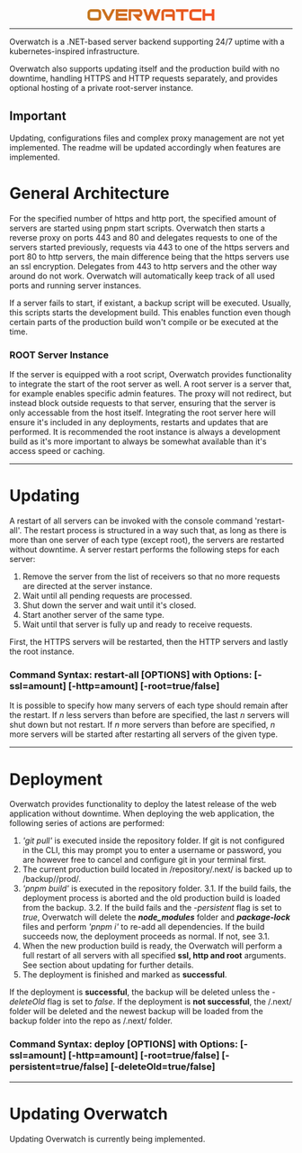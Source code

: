 <div style="display: flex; justify-content: center;">
  <img src="https://github.com/Just1Developer/Overwatch/blob/main/CSharp_Kubernetes/_img/ow11.png?raw=true" alt="Overwatch" width="45%">
</div>

---

Overwatch is a .NET-based server backend supporting 24/7 uptime with a kubernetes-inspired infrastructure.

Overwatch also supports updating itself and the production build with no downtime, handling HTTPS and HTTP requests separately, and provides optional hosting of a private root-server instance.

## Important
Updating, configurations files and complex proxy management are not yet implemented. The readme will be updated accordingly when features are implemented.

# General Architecture
For the specified number of https and http port, the specified amount of servers are started using pnpm start scripts. Overwatch then starts a reverse proxy on ports 443 and 80 and delegates requests to one of the servers started previously, requests via 443 to one of the https servers and port 80 to http servers, the main difference being that the https servers use an ssl encryption. Delegates from 443 to http servers and the other way around do not work. Overwatch will automatically keep track of all used ports and running server instances.

If a server fails to start, if existant, a backup script will be executed. Usually, this scripts starts the development build. This enables function even though certain parts of the production build won't compile or be executed at the time.

### ROOT Server Instance
If the server is equipped with a root script, Overwatch provides functionality to integrate the start of the root server as well. A root server is a server that, for example enables specific admin features. The proxy will not redirect, but instead block outside requests to that server, ensuring that the server is only accessable from the host itself.
Integrating the root server here will ensure it's included in any deployments, restarts and updates that are performed. It is recommended the root instance is always a development build as it's more important to always be somewhat available than it's access speed or caching.

---

# Updating
A restart of all servers can be invoked with the console command 'restart-all'. The restart process is structured in a way such that, as long as there is more than one server of each type (except root), the servers are restarted without downtime. A server restart performs the following steps for each server:
1. Remove the server from the list of receivers so that no more requests are directed at the server instance.
2. Wait until all pending requests are processed.
3. Shut down the server and wait until it's closed.
4. Start another server of the same type.
5. Wait until that server is fully up and ready to receive requests.

First, the HTTPS servers will be restarted, then the HTTP servers and lastly the root instance.

### Command Syntax: restart-all [OPTIONS] with Options: [-ssl=amount] [-http=amount] [-root=true/false]

It is possible to specify how many servers of each type should remain after the restart. If _n_ less servers than before are specified, the last _n_ servers will shut down but not restart. If _n_ more servers than before are specified, _n_ more servers will be started after restarting all servers of the given type.

---

# Deployment
Overwatch provides functionality to deploy the latest release of the web application without downtime. When deploying the web application, the following series of actions are performed:
1. *_'git pull'_* is executed inside the repository folder. If git is not configured in the CLI, this may prompt you to enter a username or password, you are however free to cancel and configure git in your terminal first.
2. The current production build located in /repository/.next/ is backed up to /backup/<time>/prod/.
3. *_'pnpm build'_* is executed in the repository folder.
   3.1. If the build fails, the deployment process is aborted and the old production build is loaded from the backup.
   3.2. If the build fails and the _-persistent_ flag is set to _true_, Overwatch will delete the ***node_modules*** folder and ***package-lock*** files and perform *'pnpm i'* to re-add all dependencies. If the build succeeds now, the deployment proceeds as normal. If not, see 3.1.
4. When the new production build is ready, the Overwatch will perform a full restart of all servers with all specified **ssl, http and root** arguments. See section about updating for further details.
5. The deployment is finished and marked as **successful**.

If the deployment is **successful**, the backup will be deleted unless the _-deleteOld_ flag is set to _false_.
If the deployment is **not successful**, the /.next/ folder will be deleted and the newest backup will be loaded from the backup folder into the repo as /.next/ folder.

### Command Syntax: deploy [OPTIONS] with Options: [-ssl=amount] [-http=amount] [-root=true/false] [-persistent=true/false] [-deleteOld=true/false]

---

# Updating Overwatch
Updating Overwatch is currently being implemented.
